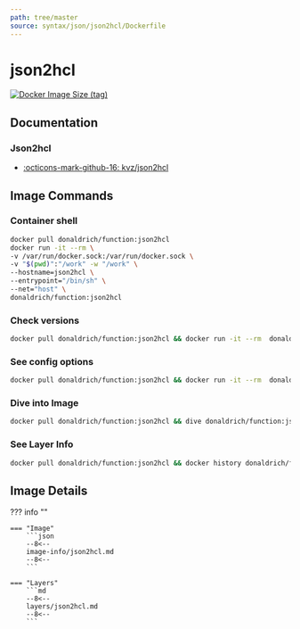 ```yaml
---
path: tree/master
source: syntax/json/json2hcl/Dockerfile
---
```


# json2hcl

[![Docker Image Size (tag)](https://img.shields.io/docker/image-size/donaldrich/function/json2hcl?color=blue&label=donaldrich/function:json2hcl&logo=docker&style=flat-square)](https://hub.docker.com/r/donaldrich/function/json2hcl)

## Documentation

### Json2hcl

- [:octicons-mark-github-16: kvz/json2hcl](https://github.com/kvz/json2hcl)

## Image Commands

### Container shell

```sh
docker pull donaldrich/function:json2hcl
docker run -it --rm \
-v /var/run/docker.sock:/var/run/docker.sock \
-v "$(pwd)":"/work" -w "/work" \
--hostname=json2hcl \
--entrypoint="/bin/sh" \
--net="host" \
donaldrich/function:json2hcl
```

### Check versions

```sh
docker pull donaldrich/function:json2hcl && docker run -it --rm  donaldrich/function:json2hcl validate
```

### See config options

```sh
docker pull donaldrich/function:json2hcl && docker run -it --rm  donaldrich/function:json2hcl help
```

### Dive into Image

```sh
docker pull donaldrich/function:json2hcl && dive donaldrich/function:json2hcl
```

### See Layer Info

```sh
docker pull donaldrich/function:json2hcl && docker history donaldrich/function:json2hcl
```

## Image Details

??? info ""

    === "Image"
        ```json
        --8<--
        image-info/json2hcl.md
        --8<--
        ```

    === "Layers"
        ```md
        --8<--
        layers/json2hcl.md
        --8<--
        ```
